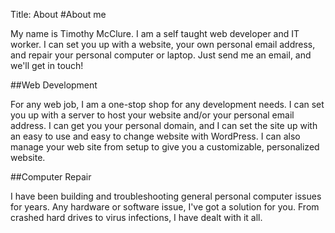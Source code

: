 Title: About
#About me

My name is Timothy McClure. I am a self taught web developer and IT worker. I can set you up with a website, your own personal email address, and repair your personal computer or laptop. Just send me an email, and we'll get in touch!

##Web Development 

For any web job, I am a one-stop shop for any development needs. I can set you up with a server to host your website and/or your personal email address. I can get you your personal domain, and I can set the site up with an easy to use and easy to change website with WordPress. I can also manage your web site from setup to give you a customizable, personalized website. 

##Computer Repair

I have been building and troubleshooting general personal computer issues for years. Any hardware or software issue, I've got a solution for you. From crashed hard drives to virus infections, I have dealt with it all. 
